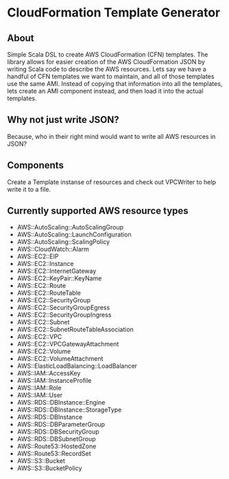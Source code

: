 # CloudFormation Template Generator

## About

Simple Scala DSL to create AWS CloudFormation (CFN) templates. The library allows for easier creation of the AWS CloudFormation JSON by writing Scala code to describe the AWS resources. Lets say we have a handful of CFN templates we want to maintain, and all of those templates use the same AMI. Instead of copying that information into all the templates, lets create an AMI component instead, and then load it into the actual templates.

## Why not just write JSON?
Because, who in their right mind would want to write all AWS resources in JSON?

## Components
Create a Template instanse of resources and check out VPCWriter to help write it to a file.

## Currently supported AWS resource types
- AWS::AutoScaling::AutoScalingGroup
- AWS::AutoScaling::LaunchConfiguration
- AWS::AutoScaling::ScalingPolicy
- AWS::CloudWatch::Alarm
- AWS::EC2::EIP
- AWS::EC2::Instance
- AWS::EC2::InternetGateway
- AWS::EC2::KeyPair::KeyName
- AWS::EC2::Route
- AWS::EC2::RouteTable
- AWS::EC2::SecurityGroup
- AWS::EC2::SecurityGroupEgress
- AWS::EC2::SecurityGroupIngress
- AWS::EC2::Subnet
- AWS::EC2::SubnetRouteTableAssociation
- AWS::EC2::VPC
- AWS::EC2::VPCGatewayAttachment
- AWS::EC2::Volume
- AWS::EC2::VolumeAttachment
- AWS::ElasticLoadBalancing::LoadBalancer
- AWS::IAM::AccessKey
- AWS::IAM::InstanceProfile
- AWS::IAM::Role
- AWS::IAM::User
- AWS::RDS::DBInstance::Engine
- AWS::RDS::DBInstance::StorageType
- AWS::RDS::DBInstance
- AWS::RDS::DBParameterGroup
- AWS::RDS::DBSecurityGroup
- AWS::RDS::DBSubnetGroup
- AWS::Route53::HostedZone
- AWS::Route53::RecordSet
- AWS::S3::Bucket
- AWS::S3::BucketPolicy
